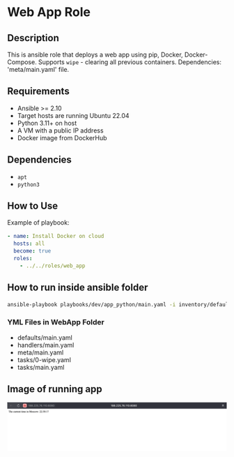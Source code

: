 # Web App Role

## Description
This is ansible role that deploys a web app using pip, Docker, Docker-Compose. 
Supports `wipe` - clearing all previous containers.
Dependencies: 'meta/main.yaml' file.

## Requirements
- Ansible >= 2.10
- Target hosts are running Ubuntu 22.04
- Python 3.11+ on host
- A VM with a public IP address
- Docker image from DockerHub

## Dependencies

- `apt`
- `python3`

## How to Use

Example of playbook:

```yaml
- name: Install Docker on cloud
  hosts: all
  become: true
  roles:
    - ../../roles/web_app
```

## How to run inside ansible folder

```bash
ansible-playbook playbooks/dev/app_python/main.yaml -i inventory/default_cloud.yaml    
```

### YML Files in WebApp Folder

- defaults/main.yaml
- handlers/main.yaml
- meta/main.yaml
- tasks/0-wipe.yaml
- tasks/main.yaml

## Image of running app 
![](../../images/running.png)
